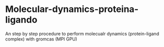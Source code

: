 # Molecular-dynamics-proteina-ligando
An step by step procedure to perform molecualr dynamics (protein-ligand complex) with gromcas (MPI GPU)
